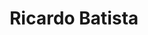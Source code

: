 ---
title: Ricardo Batista
email: ricardo@tramitit.com
image: "/images/ricardo.batista.webp"
description: this is meta description
social:
  - name: github
    icon: fa-brands fa-github
    link: https://github.com/rbatista191

  - name: twitter
    icon: fa-brands fa-twitter
    link: https://x.com/rbatista19

  - name: linkedin
    icon: fa-brands fa-linkedin
    link: https://www.linkedin.com/in/batistaricardo/
---